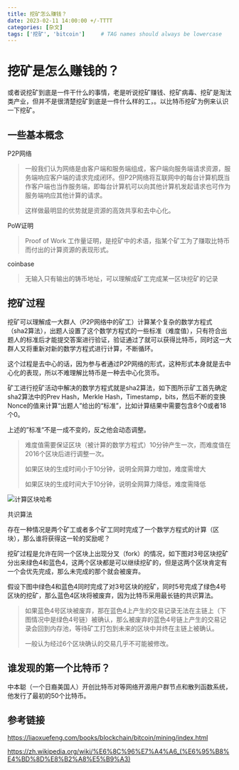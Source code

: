 ```yaml
---
title: 挖矿怎么赚钱？
date: 2023-02-11 14:00:00 +/-TTTT
categories: [杂文]
tags: ['挖矿', 'bitcoin']     # TAG names should always be lowercase
---
```






# 挖矿是怎么赚钱的？

或者说挖矿到底是一件干什么的事情，老是听说挖矿赚钱、挖矿病毒、挖矿是淘汰类产业，但并不是很清楚挖矿到底是一件什么样的工，。以比特币挖矿为例来认识一下挖矿。



## 一些基本概念

P2P网络

> 一般我们认为网络是由客户端和服务端组成，客户端向服务端请求资源，服务端响应客户端的请求完成闭环。但P2P网络将互联网中的每台计算机既当作客户端也当作服务端，即每台计算机可以向其他计算机发起请求也可作为服务端响应其他计算的请求。
>
> 这样做最明显的优势就是资源的高效共享和去中心化。

PoW证明

> Proof of Work 工作量证明，是挖矿中的术语，指某个矿工为了赚取比特币而付出的计算资源的表现形式。
>

coinbase

> 无输入只有输出的铸币地址，可以理解成矿工完成某一区块挖矿的记录



## 挖矿过程

挖矿可以理解成一大群人（P2P网络中的矿工）计算某个复杂的数学方程式（sha2算法），出题人设置了这个数学方程式的一些标准（难度值），只有符合出题人的标准后才能提交答案进行验证，验证通过了就可以获得比特币，同时这一大群人又将重新对新的数学方程式进行计算，不断循环。

这个过程是去中心的话，因为参与者通过P2P网络的形式，这种形式本身就是去中心化的表现，所以不难理解比特币是一种去中心化货币。



矿工进行挖矿活动中解决的数学方程式就是sha2算法，如下图所示矿工首先确定sha2算法中的Prev Hash，Merkle Hash，Timestamp，bits，然后不断的变换Nonce的值来计算“出题人”给出的“标准”，比如计算结果中需要包含8个0或者18个0。

上述的”标准“不是一成不变的，反之他会动态调整。

> 难度值需要保证区块（被计算的数学方程式）10分钟产生一次，而难度值在2016个区块后进行调整一次。
>
> 如果区块的生成时间小于10分钟，说明全网算力增加，难度需增大
>
> 如果区块的生成时间大于10分钟，说明全网算力降低，难度需降低



![计算区块哈希](./images/hash-challenge.jpg)



共识算法

存在一种情况是两个矿工或者多个矿工同时完成了一个数学方程式的计算（区块），那么谁将获得这一轮的奖励呢？

挖矿过程是允许在同一个区块上出现分叉（fork）的情况，如下图对3号区块挖矿分出来绿色4和蓝色4，这两个区块都是可以继续挖矿的，但是这两个区块肯定有一个会优先完成，那么未完成的那个就会被废弃。

假设下图中绿色4和蓝色4同时完成了对3号区块的挖矿，同时5号完成了绿色4号区块的挖矿，那么蓝色4区块将被废弃，因为比特币采用最长链的共识算法。

> 如果蓝色4号区块被废弃，那在蓝色4上产生的交易记录无法在主链上（下图情况中是绿色4号链）被确认，那么被废弃的蓝色4号链上产生的交易记录会回到内存池，等待矿工打包到未来的区块中并终在主链上被确认。
>
> 一般认为经过6个区块确认的交易几乎不可能被修改。

## 谁发现的第一个比特币？

中本聪（一个日裔美国人）开创比特币对等网络开源用户群节点和散列函数系统，他发行了最初的50个比特币。



## 参考链接

https://liaoxuefeng.com/books/blockchain/bitcoin/mining/index.html

https://zh.wikipedia.org/wiki/%E6%8C%96%E7%A4%A6_(%E6%95%B8%E4%BD%8D%E8%B2%A8%E5%B9%A3)
